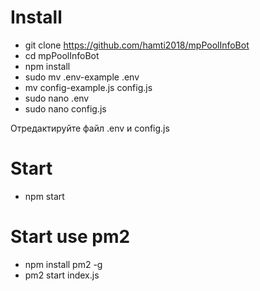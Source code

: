 # Install

* git clone https://github.com/hamti2018/mpPoolInfoBot
* cd mpPoolInfoBot
* npm install
* sudo mv .env-example .env
* mv config-example.js config.js
* sudo nano .env
* sudo nano config.js

Отредактируйте файл .env и config.js

# Start

* npm start

# Start use pm2

* npm install pm2 -g
* pm2 start index.js
